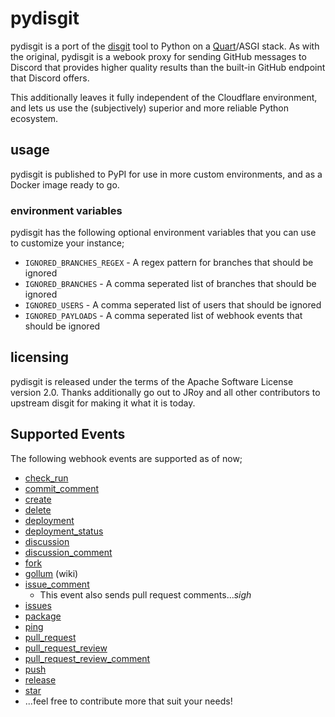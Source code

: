 # pydisgit

pydisgit is a port of the [disgit](https://github.com/JRoy/disgit) tool to Python on a [Quart](https://quart.palletsprojects.com/en/latest/)/ASGI stack. As with the original, pydisgit is a webook proxy for sending GitHub messages to Discord that provides higher quality results than the built-in GitHub endpoint that Discord offers.

This additionally leaves it fully independent of the Cloudflare environment, and lets us use the (subjectively) superior and more reliable Python ecosystem.

## usage

pydisgit is published to PyPI for use in more custom environments, and as a Docker image ready to go.

### environment variables
pydisgit has the following optional environment variables that you can use to customize your instance;
- `IGNORED_BRANCHES_REGEX` - A regex pattern for branches that should be ignored
- `IGNORED_BRANCHES` - A comma seperated list of branches that should be ignored
- `IGNORED_USERS` - A comma seperated list of users that should be ignored
- `IGNORED_PAYLOADS` - A comma seperated list of webhook events that should be ignored

## licensing

pydisgit is released under the terms of the Apache Software License version 2.0. Thanks additionally go out to JRoy and all other contributors to upstream disgit for making it what it is today.

## Supported Events
The following webhook events are supported as of now;
* [check_run](https://docs.github.com/en/developers/webhooks-and-events/webhook-events-and-payloads#check_run)
* [commit_comment](https://docs.github.com/en/developers/webhooks-and-events/webhook-events-and-payloads#commit_comment)
* [create](https://docs.github.com/en/developers/webhooks-and-events/webhook-events-and-payloads#create)
* [delete](https://docs.github.com/en/developers/webhooks-and-events/webhook-events-and-payloads#delete)
* [deployment](https://docs.github.com/en/developers/webhooks-and-events/webhooks/webhook-events-and-payloads#deployment)
* [deployment_status](https://docs.github.com/en/developers/webhooks-and-events/webhooks/webhook-events-and-payloads#deployment_status)
* [discussion](https://docs.github.com/en/developers/webhooks-and-events/webhook-events-and-payloads#discussion)
* [discussion_comment](https://docs.github.com/en/developers/webhooks-and-events/webhook-events-and-payloads#discussion_comment)
* [fork](https://docs.github.com/en/developers/webhooks-and-events/webhook-events-and-payloads#fork)
* [gollum](https://docs.github.com/en/developers/webhooks-and-events/webhooks/webhook-events-and-payloads#gollum) (wiki)
* [issue_comment](https://docs.github.com/en/developers/webhooks-and-events/webhook-events-and-payloads#issue_comment)
  * This event also sends pull request comments...*sigh*
* [issues](https://docs.github.com/en/developers/webhooks-and-events/webhook-events-and-payloads#issues)
* [package](https://docs.github.com/en/webhooks-and-events/webhooks/webhook-events-and-payloads#package)
* [ping](https://docs.github.com/en/developers/webhooks-and-events/webhook-events-and-payloads#ping)
* [pull_request](https://docs.github.com/en/developers/webhooks-and-events/webhook-events-and-payloads#pull_request)
* [pull_request_review](https://docs.github.com/en/developers/webhooks-and-events/webhook-events-and-payloads#pull_request_review)
* [pull_request_review_comment](https://docs.github.com/en/developers/webhooks-and-events/webhook-events-and-payloads#pull_request_review_comment)
* [push](https://docs.github.com/en/developers/webhooks-and-events/webhook-events-and-payloads#push)
* [release](https://docs.github.com/en/developers/webhooks-and-events/webhook-events-and-payloads#release)
* [star](https://docs.github.com/en/developers/webhooks-and-events/webhook-events-and-payloads#star)
* ...feel free to contribute more that suit your needs!
